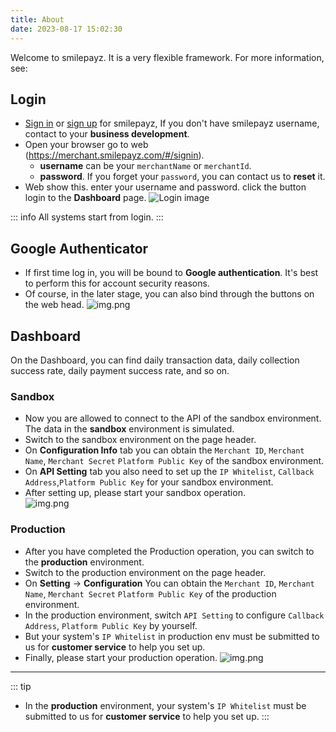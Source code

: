 ```yaml
---
title: About
date: 2023-08-17 15:02:30
---
```


Welcome to smilepayz. It is a very flexible framework. For more information, see:

## Login

- [Sign in](https://merchant.smilepayz.com/#/signin) or [sign up](https://merchant.smilepayz.com/#/signin) for smilepayz, If you don't have smilepayz username, contact to your **business development**.
- Open your browser go to web (https://merchant.smilepayz.com/#/signin).
    - **username** can be your ```merchantName``` or ```merchantId```.
    - **password**. If you forget your ```password```, you can contact us to **reset** it.
- Web show this. enter your username and password. click the button login to the **Dashboard** page.
  ![Login image](/img/login.png)

::: info All systems start from login.
:::

## Google Authenticator

- If first time log in, you will be bound to **Google authentication**. It's best to perform this for account security reasons.
- Of course, in the later stage, you can also bind through the buttons on the web head.
  ![img.png](/img/google-auth.png)

## Dashboard

On the Dashboard, you can find daily transaction data, daily collection success rate, daily payment success rate, and so on.

### Sandbox

- Now you are allowed to connect to the API of the sandbox environment. The data in the **sandbox** environment is simulated.
- Switch to the sandbox environment on the page header.
- On **Configuration Info** tab you can obtain the ```Merchant ID```, ```Merchant Name```, ```Merchant Secret``` ```Platform Public Key``` of the sandbox environment.
- On **API Setting** tab you also need to set up the ```IP Whitelist```, ```Callback Address```,```Platform Public Key``` for your sandbox environment.
- After setting up, please start your sandbox operation.  
  ![img.png](/img/sandbox.png)

### Production

- After you have completed the Production operation, you can switch to the **production** environment.
- Switch to the production environment on the page header.
- On **Setting** -> **Configuration** You can obtain the ```Merchant ID```, ```Merchant Name```, ```Merchant Secret``` ```Platform Public Key``` of the production environment.
- In the production environment, switch `API Setting` to configure ```Callback Address```, ```Platform Public Key``` by yourself.
- But your system's ```IP Whitelist``` in production env must be submitted to us for **customer service** to help you set up.
- Finally, please start your production operation.
  ![img.png](/img/production-info.png)

- - -

::: tip

- In the **production** environment, your system's ```IP Whitelist```  must be submitted to us for **customer service** to help you set up.
  :::

<!-- ## Mobile

  - Android|Download Links
:-:|:-
lanzou|<https://wwe.lanzouy.com/b01v4izfa> password:1234
Baidu Netdisk|<https://pan.baidu.com/s/1Tnu9s10n57i8Fd9EmgTZBw?pwd=hk5f>

  - iOS|Download Links
:-:|:-
Coming soon| -->